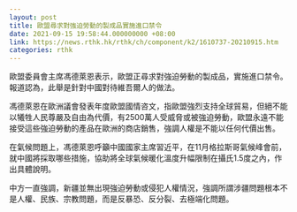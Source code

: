 ```yaml
---
layout: post
title: 歐盟尋求對強迫勞動的製成品實施進口禁令
date: 2021-09-15 19:58:44.000000000 +08:00
link: https://news.rthk.hk/rthk/ch/component/k2/1610737-20210915.htm
categories: rthk
---
```


歐盟委員會主席馮德萊恩表示，歐盟正尋求對強迫勞動的製成品，實施進口禁令。報道認為，此舉是針對中國對待維吾爾人的做法。

馮德萊恩在歐洲議會發表年度歐盟國情咨文，指歐盟強烈支持全球貿易，但絕不能以犧牲人民尊嚴及自由為代價，有2500萬人受威脅或被強迫勞動，歐盟永遠不能接受這些強迫勞動的產品在歐洲的商店銷售，強調人權是不能以任何代價出售。

在氣候問題上，馮德萊恩呼籲中國國家主席習近平，在11月格拉斯哥氣候峰會前，就中國將採取哪些措施，協助將全球氣候暖化溫度升幅限制在攝氏1.5度之內，作出具體說明。

中方一直強調，新疆並無出現強迫勞動或侵犯人權情況，強調所謂涉疆問題根本不是人權、民族、宗教問題，而是反暴恐、反分裂、去極端化問題。
